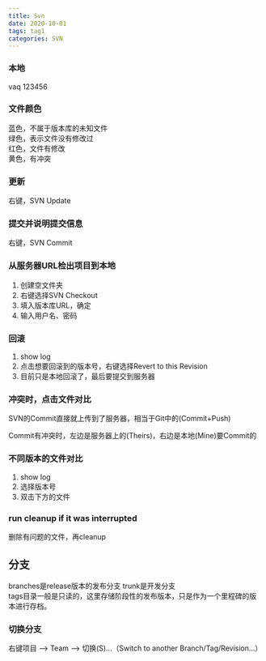 ```yaml
---
title: Svn
date: 2020-10-01
tags: tag1
categories: SVN
---
```


### 本地
vaq
123456


### 文件颜色  
蓝色，不属于版本库的未知文件  
绿色，表示文件没有修改过  
红色，文件有修改  
黄色，有冲突

### 更新
右键，SVN Update

### 提交并说明提交信息  
右键，SVN Commit  

### 从服务器URL检出项目到本地  
1. 创建空文件夹  
2. 右键选择SVN Checkout  
3. 填入版本库URL，确定  
4. 输入用户名、密码 

### 回滚  
1. show log  
2. 点击想要回滚到的版本号，右键选择Revert to this Revision  
3. 目前只是本地回滚了，最后要提交到服务器

### 冲突时，点击文件对比  
SVN的Commit直接就上传到了服务器，相当于Git中的(Commit+Push)

Commit有冲突时，左边是服务器上的(Theirs)，右边是本地(Mine)要Commit的

### 不同版本的文件对比  
1. show log    
2. 选择版本号  
3. 双击下方的文件  

### run cleanup if it was interrupted  
删除有问题的文件，再cleanup








## 分支
branches是release版本的发布分支 
trunk是开发分支  
tags目录一般是只读的，这里存储阶段性的发布版本，只是作为一个里程碑的版本进行存档。


### 切换分支  
右键项目 —> Team —> 切换(S)...（Switch to another Branch/Tag/Revision...）